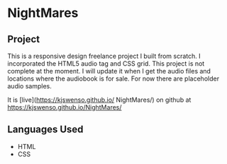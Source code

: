 # NightMares

## Project

This is a responsive design freelance project I built from scratch. I incorporated the HTML5 audio tag and CSS grid. This project is not complete at the moment. I will update it when I get the audio files and locations where the audiobook is for sale. For now there are placeholder audio samples.

 It is [live](https://kjswenso.github.io/
NightMares/) on github at https://kjswenso.github.io/NightMares/

## Languages Used
- HTML
- CSS 

